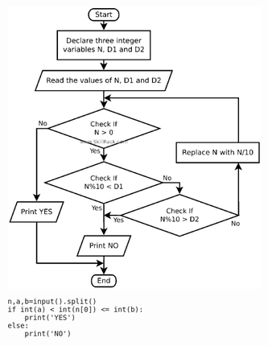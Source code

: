 <img src="./src/PID14913.png"/>

<pre>
n,a,b=input().split()
if int(a) < int(n[0]) <= int(b):
    print('YES')
else:
    print('NO')
</pre>